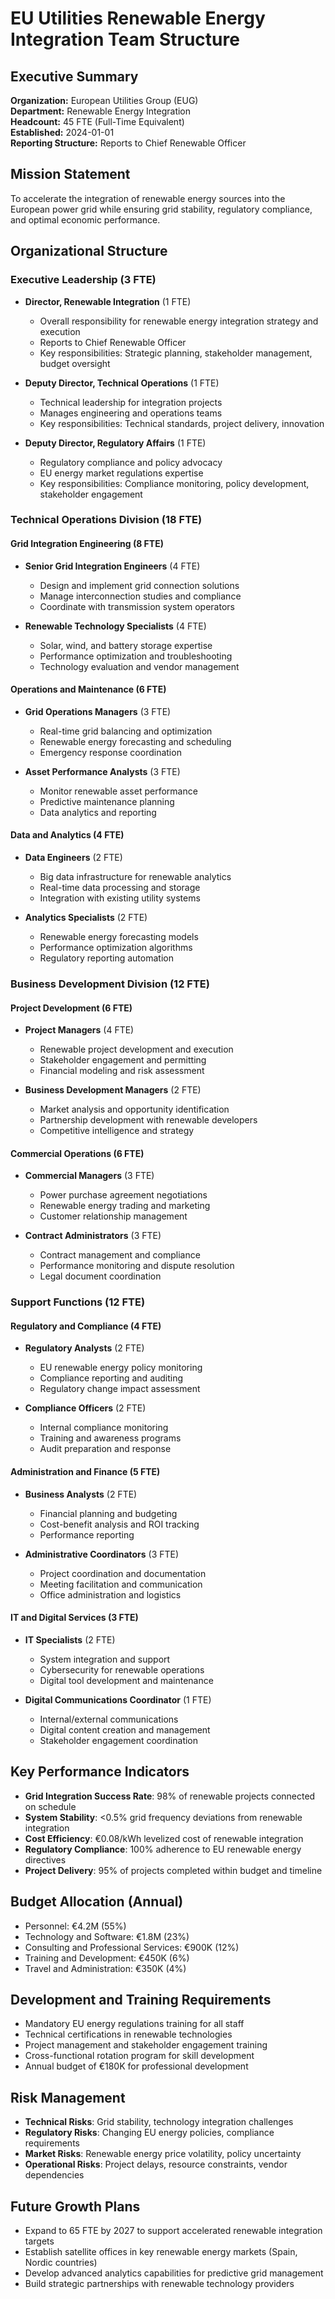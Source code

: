 # EU Utilities Renewable Energy Integration Team Structure

## Executive Summary
**Organization:** European Utilities Group (EUG)  
**Department:** Renewable Energy Integration  
**Headcount:** 45 FTE (Full-Time Equivalent)  
**Established:** 2024-01-01  
**Reporting Structure:** Reports to Chief Renewable Officer  

## Mission Statement
To accelerate the integration of renewable energy sources into the European power grid while ensuring grid stability, regulatory compliance, and optimal economic performance.

## Organizational Structure

### Executive Leadership (3 FTE)
- **Director, Renewable Integration** (1 FTE)
  - Overall responsibility for renewable energy integration strategy and execution
  - Reports to Chief Renewable Officer
  - Key responsibilities: Strategic planning, stakeholder management, budget oversight

- **Deputy Director, Technical Operations** (1 FTE)
  - Technical leadership for integration projects
  - Manages engineering and operations teams
  - Key responsibilities: Technical standards, project delivery, innovation

- **Deputy Director, Regulatory Affairs** (1 FTE)
  - Regulatory compliance and policy advocacy
  - EU energy market regulations expertise
  - Key responsibilities: Compliance monitoring, policy development, stakeholder engagement

### Technical Operations Division (18 FTE)

#### Grid Integration Engineering (8 FTE)
- **Senior Grid Integration Engineers** (4 FTE)
  - Design and implement grid connection solutions
  - Manage interconnection studies and compliance
  - Coordinate with transmission system operators

- **Renewable Technology Specialists** (4 FTE)
  - Solar, wind, and battery storage expertise
  - Performance optimization and troubleshooting
  - Technology evaluation and vendor management

#### Operations and Maintenance (6 FTE)
- **Grid Operations Managers** (3 FTE)
  - Real-time grid balancing and optimization
  - Renewable energy forecasting and scheduling
  - Emergency response coordination

- **Asset Performance Analysts** (3 FTE)
  - Monitor renewable asset performance
  - Predictive maintenance planning
  - Data analytics and reporting

#### Data and Analytics (4 FTE)
- **Data Engineers** (2 FTE)
  - Big data infrastructure for renewable analytics
  - Real-time data processing and storage
  - Integration with existing utility systems

- **Analytics Specialists** (2 FTE)
  - Renewable energy forecasting models
  - Performance optimization algorithms
  - Regulatory reporting automation

### Business Development Division (12 FTE)

#### Project Development (6 FTE)
- **Project Managers** (4 FTE)
  - Renewable project development and execution
  - Stakeholder engagement and permitting
  - Financial modeling and risk assessment

- **Business Development Managers** (2 FTE)
  - Market analysis and opportunity identification
  - Partnership development with renewable developers
  - Competitive intelligence and strategy

#### Commercial Operations (6 FTE)
- **Commercial Managers** (3 FTE)
  - Power purchase agreement negotiations
  - Renewable energy trading and marketing
  - Customer relationship management

- **Contract Administrators** (3 FTE)
  - Contract management and compliance
  - Performance monitoring and dispute resolution
  - Legal document coordination

### Support Functions (12 FTE)

#### Regulatory and Compliance (4 FTE)
- **Regulatory Analysts** (2 FTE)
  - EU renewable energy policy monitoring
  - Compliance reporting and auditing
  - Regulatory change impact assessment

- **Compliance Officers** (2 FTE)
  - Internal compliance monitoring
  - Training and awareness programs
  - Audit preparation and response

#### Administration and Finance (5 FTE)
- **Business Analysts** (2 FTE)
  - Financial planning and budgeting
  - Cost-benefit analysis and ROI tracking
  - Performance reporting

- **Administrative Coordinators** (3 FTE)
  - Project coordination and documentation
  - Meeting facilitation and communication
  - Office administration and logistics

#### IT and Digital Services (3 FTE)
- **IT Specialists** (2 FTE)
  - System integration and support
  - Cybersecurity for renewable operations
  - Digital tool development and maintenance

- **Digital Communications Coordinator** (1 FTE)
  - Internal/external communications
  - Digital content creation and management
  - Stakeholder engagement coordination

## Key Performance Indicators
- **Grid Integration Success Rate**: 98% of renewable projects connected on schedule
- **System Stability**: <0.5% grid frequency deviations from renewable integration
- **Cost Efficiency**: €0.08/kWh levelized cost of renewable integration
- **Regulatory Compliance**: 100% adherence to EU renewable energy directives
- **Project Delivery**: 95% of projects completed within budget and timeline

## Budget Allocation (Annual)
- Personnel: €4.2M (55%)
- Technology and Software: €1.8M (23%)
- Consulting and Professional Services: €900K (12%)
- Training and Development: €450K (6%)
- Travel and Administration: €350K (4%)

## Development and Training Requirements
- Mandatory EU energy regulations training for all staff
- Technical certifications in renewable technologies
- Project management and stakeholder engagement training
- Cross-functional rotation program for skill development
- Annual budget of €180K for professional development

## Risk Management
- **Technical Risks**: Grid stability, technology integration challenges
- **Regulatory Risks**: Changing EU energy policies, compliance requirements
- **Market Risks**: Renewable energy price volatility, policy uncertainty
- **Operational Risks**: Project delays, resource constraints, vendor dependencies

## Future Growth Plans
- Expand to 65 FTE by 2027 to support accelerated renewable integration targets
- Establish satellite offices in key renewable energy markets (Spain, Nordic countries)
- Develop advanced analytics capabilities for predictive grid management
- Build strategic partnerships with renewable technology providers